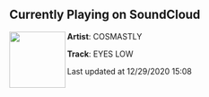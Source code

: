 ## Currently Playing on SoundCloud

[<img align="left" width="100" src="https://i1.sndcdn.com/artworks-0Yif52a4HUtknA9T-39ieWw-t50x50.jpg">](https://soundcloud.com/cosmastly/eyes-low-but-im-high)

**Artist**: COSMASTLY 

**Track**: EYES LOW

Last updated at 12/29/2020 15:08
